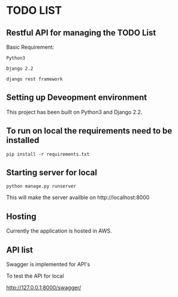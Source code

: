# TODO LIST


## Restful API for managing the TODO List
Basic Requirement:
```
Python3
```
```
Django 2.2
```
```
django rest framework
```

## Setting up Deveopment environment
This project has been built on Python3 and Django 2.2.

## To run on local the requirements need to be installed
```
pip install -r requirements.txt
```


## Starting  server for local

```
python manage.py runserver
```
This will make the server availble on http://localhost:8000

## Hosting 
Currently the application is hosted in AWS.


## API list

Swagger is implemented for API's

To test the API for local

http://127.0.0.1:8000/swagger/

